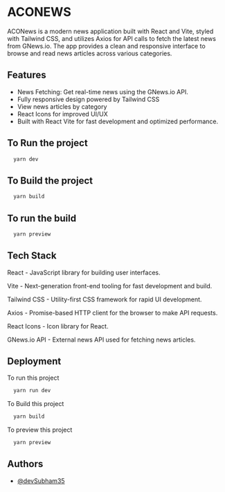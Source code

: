 
# ACONEWS

ACONews is a modern news application built with React and Vite, styled with Tailwind CSS, and utilizes Axios for API calls to fetch the latest news from GNews.io. The app provides a clean and responsive interface to browse and read news articles across various categories.

## Features

- News Fetching: Get real-time news using the GNews.io API.
- Fully responsive design powered by Tailwind CSS
- View news articles by category
- React Icons for improved UI/UX
- Built with React Vite for fast development and optimized performance.



## To Run the project
```bash
  yarn dev
```
## To Build the project
```bash
  yarn build
```
## To run the build
```bash
  yarn preview
```

## Tech Stack

React - JavaScript library for building user interfaces.

Vite - Next-generation front-end tooling for fast development and build.

Tailwind CSS - Utility-first CSS framework for rapid UI development.

Axios - Promise-based HTTP client for the browser to make API requests.

React Icons - Icon library for React.

GNews.io API - External news API used for fetching news articles.



## Deployment

To run this project

```bash
  yarn run dev
```
To Build this project

```bash
  yarn build
```
To preview this project

```bash
  yarn preview
```



## Authors

- [@devSubham35](https://www.github.com/devSubham35)

